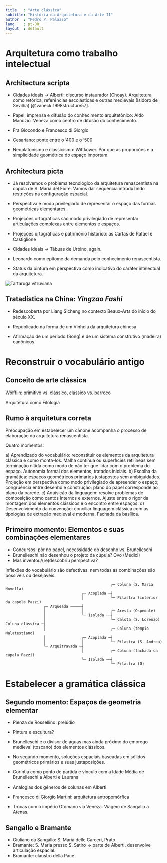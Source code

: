 ```yaml
---
title   : "Arte clássica"
subtitle: "História da Arquitetura e da Arte II"
author  : "Pedro P. Palazzo"
lang    : pt-BR
layout  : default
---
```


Arquitetura como trabalho intelectual
=====================================

Architectura scripta
--------------------

- Cidades ideais → Alberti: discurso instaurador (Choay). Arquitetura
  como retórica, referências escolásticas e outras medievais (Isidoro de
  Sevilha) [@vaneck:1998structure57].
- Papel, imprensa e difusão do conhecimento arquitetônico: Aldo Manuzio.
  Veneza como centro de difusão do conhecimento.

- Fra Giocondo e Francesco di Giorgio
- Cesariano: ponte entre o ’400 e o ’500

- Neoplatonismo e classicismo: Wittkower. Por que as proporções e a
  simplicidade geométrica do espaço importam.

Architectura picta
------------------

- Já resolvemos o problema tecnológico da arquitetura renascentista na
  cúpula de S. Maria del Fiore. Vamos dar sequência introduzindo
  restrições na configuração espacial.

- Perspectiva é modo privilegiado de representar o espaço das formas
  geométricas elementares.
- Projeções ortográficas são modo privilegiado de representar
  articulações complexas entre elementos e espaços.

- Projeções ortográficas e patrimônio histórico:
  as Cartas de Rafael e Castiglione
- Cidades ideais → Tábuas de Urbino, again.
- Leonardo como epítome da demanda pelo conhecimento renascentista.
- Status da pintura em perspectiva como indicativo do caráter intelectual
  da arquitetura.

![Tartaruga vitruviana]()

Tratadística na China: *Yingzao Fashi*
--------------------------------------

- Redescoberta por Liang Sicheng no contexto Beaux-Arts do início do
  século XX.
- Republicado na forma de um Vinhola da arquitetura chinesa.

- Afirmação de um período (Song) e de um sistema construtivo (madeira)
  canônicos.

Reconstruir o vocabulário antigo
================================

Conceito de arte clássica
-------------------------

Wölfflin: primitivo vs. clássico, clássico vs. barroco

Arquitetura como Filologia

Rumo à arquitetura correta
--------------------------

Preocupação em estabelecer um cânone acompanha o processo de elaboração
da arquitetura renascentista.

Quatro momentos:

a) Aprendizado do vocabulário: reconstituir os elementos da arquitetura
   clássica e como montá-los. Malha contínua ou superfícies retilíneas
   sem terminação nítida como modo de não ter que lidar com o problema
   do espaço. Autonomia formal dos elementos, tratados iniciais.
b) Escolha da gramática: espaços geométricos primários justapostos sem
   ambiguidades. Projeção em perspectiva como modo privilegiado de
   apreender o espaço; congruência entre desenho e construção: plano do
   papel corresponde ao plano da parede.
c) Aquisição da linguagem: resolve problemas de composição como cantos
   internos e externos. Ajuste entre o rigor da montagem dos elementos
   clássicos e o encontro entre espaços.
d) Desenvolvimento da convenção: conciliar linguagem clássica com as
   tipologias de extração medieval e moderna. Fachada da basílica.

Primeiro momento: Elementos e suas combinações elementares
----------------------------------------------------------

- Concursos: pôr no papel, necessidade do desenho vs. Brunelleschi
- Brunelleschi não desenhou o projeto da cúpula? Ovo (Medici)
- Mas inventou/(re)descobriu perspectiva?

Inflexões do vocabulário são defectivas: nem todas as combinações são
possíveis ou desejáveis.

                                                   ┌─ Coluna (S. Maria Novella)
                                      ┌─ Acoplada ─┤
                                      │            └─ Pilastra (interior da capela Pazzi)
                     ┌─ Arqueada ─────┤             
                     │                │            ┌─ Aresta (Ospedale)
                     │                └─ Isolada ──┤
                     │                             └─ Calota (S. Lorenzo)
    Coluna clássica ─┤          
                     │                             ┌─ Coluna (tempio Malatestiano)
                     │                ┌─ Acoplada ─┤
                     │                │            └─ Pilastra (S. Andrea)
                     └─ Arquitravada ─┤
                                      │            ┌─ Coluna (fachada ca capela Pazzi)
                                      └─ Isolada ──┤
                                                   └─ Pilastra (Ø)

Estabelecer a gramática clássica
================================

Segundo momento: Espaços de geometria elementar
-----------------------------------------------

- Pienza de Rossellino: prelúdio

- Pintura e escultura?

- Brunelleschi é o divisor de águas mas ainda próximo do emprego
  medieval (toscano) dos elementos clássicos.
- No segundo momento, soluções espaciais baseadas em sólidos geométricos
  primários e suas justaposições.

- Coríntia como ponto de partida e vínculo com a Idade Média de
  Brunelleschi a Alberti e Laurana
- Analogias dos gêneros de colunas em Alberti
- Francesco di Giorgio Martini: arquitetura antropomórfica

- Trocas com o império Otomano via Veneza. Viagem de Sangallo a Atenas.

Sangallo e Bramante
-------------------

- Giuliano da Sangallo: S. Maria delle Carceri, Prato
- Bramante: S. Maria presso S. Satiro → parte de Alberti, desenvolve
  articulação espacial.
- Bramante: claustro della Pace.
